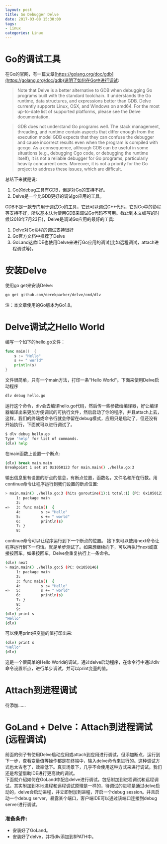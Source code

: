 ```yaml
---
layout: post
title: Go Debugger Delve
date: 2017-03-08 15:30:00
tags:
- Linux
categories: Linux
---
```



# Go的调试工具
在Go的官网，有一篇文章[https://golang.org/doc/gdb](https://golang.org/doc/gdb)说明了如何在Go中进行调试:

> Note that Delve is a better alternative to GDB when debugging Go programs built with the standard toolchain. It understands the Go runtime, data structures, and expressions better than GDB. Delve currently supports Linux, OSX, and Windows on amd64. For the most up-to-date list of supported platforms, please see the Delve documentation.

> GDB does not understand Go programs well. The stack management, threading, and runtime contain aspects that differ enough from the execution model GDB expects that they can confuse the debugger and cause incorrect results even when the program is compiled with gccgo. As a consequence, although GDB can be useful in some situations (e.g., debugging Cgo code, or debugging the runtime itself), it is not a reliable debugger for Go programs, particularly heavily concurrent ones. Moreover, it is not a priority for the Go project to address these issues, which are difficult.

总结下来就是说:
1. Go的debug工具有GDB，但是对Go的支持不好。
2. Delve是一个比GDB更好的调试go应用的工具。

GDB不是一款专门用于调试Go的工具，它还可以调试C++代码，它对Go中的协程等支持不好，所以基本认为使用GDB来调试Go代码不可用。截止到本文编写的时候(2018年7月23日)，Delve是调试Go应用的最好的工具:
1. Delve对Go协程的调试支持很好
2. Go官方文档中推荐了Delve
3. GoLand这款IDE也使用Delve来进行Go应用的调试(比如远程调试，attach进程调试等)。

# 安装Delve

使用go get来安装Delve:
```bash
go get github.com/derekparker/delve/cmd/dlv
```
注：本文章使用的Go版本为Go1.8。

# Delve调试之Hello World
编写一个如下的hello.go文件：
```go
func main()  {
	s := "Hello"
	s += " world"
	println(s)
}
```
文件很简单，只有一个main方法，打印一条"Hello World"。下面来使用Delve启动程序
```bash
dlv debug hello.go
```
运行这个命令，dlv会去编译hello.go代码，然后传一些参数给编译器，好让编译器编译出来更加方便调试的可执行文件，然后启动了你的程序，并且attach上去，这样，我们的终端或命令行就会停留在debug模式，应用只是启动了，但还没有开始执行，下面就可以进行调试了。
```bash
$ dlv debug hello.go
Type 'help' for list of commands.
(dlv) help

```
在main函数上设置一个断点:
```bash
(dlv) break main.main
Breakpoint 1 set at 0x1050123 for main.main() ./hello.go:3
```
输出信息里有设置的断点的信息，有断点位置，函数名，文件名和所在行数。用continue命令让程序运行到我们设置的断点位置:
```bash
> main.main() ./hello.go:3 (hits goroutine(1):1 total:1) (PC: 0x1050123)
     1: package main
     2: 
=>   3: func main()  {
     4:         s := "Hello"
     5:         s += " world"
     6:         println(s)
     7: }
     8: 

```
continue命令可以让程序运行到下一个断点的位置。
接下来可以使用next命令让程序运行到下一句话。就是单步测试了。如果想继续向下，可以再执行next或直接按回车。如果按回车，Delve会重复执行上一条命令。
```bash
(dlv) next
> main.main() ./hello.go:5 (PC: 0x1050146)
     1: package main
     2: 
     3: func main()  {
     4:         s := "Hello"
=>   5:         s += " world"
     6:         println(s)
     7: }
     8: 
     9: 
(dlv) print s
"Hello"
(dlv) 

```
可以使用print把变量的值打印出来:
```bash
(dlv) print s
"Hello"
(dlv)
```
这是一个很简单的Hello World的调试，通过delve启动程序，在命令行中通过dlv命令设置断点，进行单步调试，并可以print变量的值。


# Attach到进程调试
待添加......

# GoLand + Delve：Attach到进程调试(远程调试)
前面的例子有使用Delve启动应用或attach到应用进行调试，但添加断点，运行到下一步，查看变量值等操作都是在终端中，输入delve命令来进行的。这种调试方式也太古老了，效率低下。真实场景下，几乎不会使用这种方式来进行调试。我们还是希望借助IDE进行更高效的调试。    
下面就介绍如何在GoLand中配合delve进行调试。包括附加到进程调试和远程调试。其实附加到本地进程和远程调试原理是一样的，待调试的进程是通过delve启动的，delve会启动进程，并立即附加到进程，开启一个debug session。并且启动一个debug server，暴露某个端口，客户端IDE可以通过该端口连接到debug server进行调试。        
### 准备条件:
* 安装好了GoLand。
* 安装好了delve，并将dlv添加到$PATH中。







